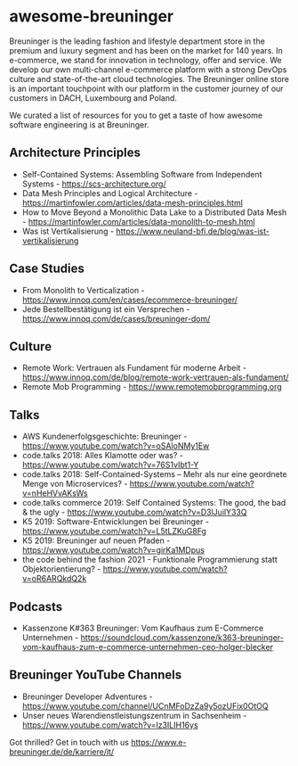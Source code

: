 # awesome-breuninger
Breuninger is the leading fashion and lifestyle department store in the premium and luxury segment and has been on the market for 140 years. In e-commerce, we stand for innovation in technology, offer and service. We develop our own multi-channel e-commerce platform with a strong DevOps culture and state-of-the-art cloud technologies. The Breuninger online store is an important touchpoint with our platform in the customer journey of our customers in DACH, Luxembourg and Poland.

We curated a list of resources for you to get a taste of how awesome software engineering is at Breuninger.

## Architecture Principles
- Self-Contained Systems: Assembling Software from Independent Systems - https://scs-architecture.org/
- Data Mesh Principles and Logical Architecture - https://martinfowler.com/articles/data-mesh-principles.html
- How to Move Beyond a Monolithic Data Lake to a Distributed Data Mesh - https://martinfowler.com/articles/data-monolith-to-mesh.html
- Was ist Vertikalisierung - https://www.neuland-bfi.de/blog/was-ist-vertikalisierung

## Case Studies
- From Monolith to Verticalization - https://www.innoq.com/en/cases/ecommerce-breuninger/
- Jede Bestellbestätigung ist ein Versprechen - https://www.innoq.com/de/cases/breuninger-dom/

## Culture
- Remote Work: Vertrauen als Fundament für moderne Arbeit - https://www.innoq.com/de/blog/remote-work-vertrauen-als-fundament/
- Remote Mob Programming - https://www.remotemobprogramming.org

## Talks
- AWS Kundenerfolgsgeschichte: Breuninger - https://www.youtube.com/watch?v=oSAloNMy1Ew
- code.talks 2018: Alles Klamotte oder was? - https://www.youtube.com/watch?v=76S1vIbt1-Y
- code.talks 2018: Self-Contained-Systems – Mehr als nur eine geordnete Menge von Microservices? - https://www.youtube.com/watch?v=nHeHVvAKsWs 
- code.talks commerce 2019: Self Contained Systems: The good, the bad & the ugly - https://www.youtube.com/watch?v=D3lJuilY33Q 
- K5 2019: Software-Entwicklungen bei Breuninger - https://www.youtube.com/watch?v=L5tLZKuG8Fg
- K5 2019: Breuninger auf neuen Pfaden - https://www.youtube.com/watch?v=girKa1MDpus
- the code behind the fashion 2021 - Funktionale Programmierung statt Objektorientierung? - https://www.youtube.com/watch?v=oR6ARQkdQ2k

## Podcasts
- Kassenzone K#363 Breuninger: Vom Kaufhaus zum E-Commerce Unternehmen - https://soundcloud.com/kassenzone/k363-breuninger-vom-kaufhaus-zum-e-commerce-unternehmen-ceo-holger-blecker


## Breuninger YouTube Channels
- Breuninger Developer Adventures - https://www.youtube.com/channel/UCnMFoDzZa9y5ozUFix0OtOQ 
- Unser neues Warendienstleistungszentrum in Sachsenheim - https://www.youtube.com/watch?v=lz3ILIH16ys

Got thrilled? Get in touch with us https://www.e-breuninger.de/de/karriere/it/
